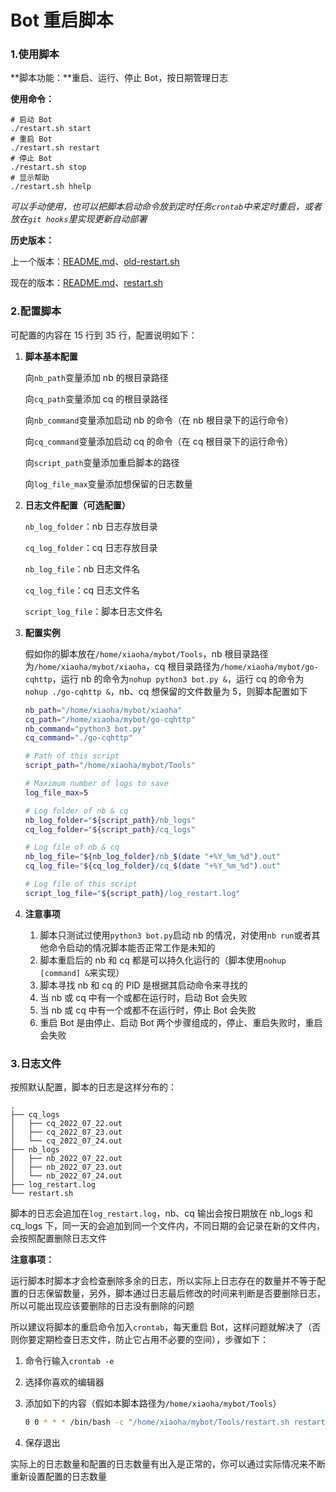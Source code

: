 # Bot 重启脚本

### 1.使用脚本

**脚本功能：**重启、运行、停止 Bot，按日期管理日志

**使用命令：**

```shell
# 启动 Bot
./restart.sh start
# 重启 Bot
./restart.sh restart
# 停止 Bot
./restart.sh stop
# 显示帮助
./restart.sh hhelp
```

*可以手动使用，也可以把脚本启动命令放到定时任务`crontab`中来定时重启，或者放在`git hooks`里实现更新自动部署*

**历史版本：**

上一个版本：[README.md](old-README.md)、[old-restart.sh](old-restart.sh)

现在的版本：[README.md](README.md)、[restart.sh](restart.sh)

### 2.配置脚本

可配置的内容在 15 行到 35 行，配置说明如下：

1. **脚本基本配置**

   向`nb_path`变量添加 nb 的根目录路径

   向`cq_path`变量添加 cq 的根目录路径

   向`nb_command`变量添加启动 nb 的命令（在 nb 根目录下的运行命令）

   向`cq_command`变量添加启动 cq 的命令（在 cq 根目录下的运行命令）

   向`script_path`变量添加重启脚本的路径

   向`log_file_max`变量添加想保留的日志数量

2. **日志文件配置（可选配置）**

   `nb_log_folder`：nb 日志存放目录

   `cq_log_folder`：cq 日志存放目录

   `nb_log_file`：nb 日志文件名

   `cq_log_file`：cq 日志文件名

   `script_log_file`：脚本日志文件名

3. **配置实例**

   假如你的脚本放在`/home/xiaoha/mybot/Tools`，nb 根目录路径为`/home/xiaoha/mybot/xiaoha`，cq 根目录路径为`/home/xiaoha/mybot/go-cqhttp`，运行 nb 的命令为`nohup python3 bot.py &`，运行 cq 的命令为`nohup ./go-cqhttp &`，nb、cq 想保留的文件数量为 5，则脚本配置如下

   ```sh
   nb_path="/home/xiaoha/mybot/xiaoha"
   cq_path="/home/xiaoha/mybot/go-cqhttp"
   nb_command="python3 bot.py"
   cq_command="./go-cqhttp"
   
   # Path of this script
   script_path="/home/xiaoha/mybot/Tools"
   
   # Maximum number of logs to save
   log_file_max=5
   
   # Log folder of nb & cq
   nb_log_folder="${script_path}/nb_logs"
   cq_log_folder="${script_path}/cq_logs"
   
   # Log file of nb & cq
   nb_log_file="${nb_log_folder}/nb_$(date "+%Y_%m_%d").out"
   cq_log_file="${cq_log_folder}/cq_$(date "+%Y_%m_%d").out"
   
   # Log file of this script
   script_log_file="${script_path}/log_restart.log"
   ```

4. **注意事项**

   1. 脚本只测试过使用`python3 bot.py`启动 nb 的情况，对使用`nb run`或者其他命令启动的情况脚本能否正常工作是未知的
   2. 脚本重启后的 nb 和 cq 都是可以持久化运行的（脚本使用`nohup [command] &`来实现）
   3. 脚本寻找 nb 和 cq 的 PID 是根据其启动命令来寻找的
   4. 当 nb 或 cq 中有一个或都在运行时，启动 Bot 会失败
   5. 当 nb 或 cq 中有一个或都不在运行时，停止 Bot 会失败
   6. 重启 Bot 是由停止、启动 Bot 两个步骤组成的，停止、重启失败时，重启会失败

### 3.日志文件

按照默认配置，脚本的日志是这样分布的：

```tree
.
├── cq_logs
│   ├── cq_2022_07_22.out
│   ├── cq_2022_07_23.out
│   └── cq_2022_07_24.out
├── nb_logs
│   ├── nb_2022_07_22.out
│   ├── nb_2022_07_23.out
│   └── nb_2022_07_24.out
├── log_restart.log
└── restart.sh
```

脚本的日志会追加在`log_restart.log`，nb、cq 输出会按日期放在 nb_logs 和 cq_logs 下，同一天的会追加到同一个文件内，不同日期的会记录在新的文件内，会按照配置删除日志文件

**注意事项：**

运行脚本时脚本才会检查删除多余的日志，所以实际上日志存在的数量并不等于配置的日志保留数量，另外，脚本通过日志最后修改的时间来判断是否要删除日志，所以可能出现应该要删除的日志没有删除的问题

所以建议将脚本的重启命令加入`crontab`，每天重启 Bot，这样问题就解决了（否则你要定期检查日志文件，防止它占用不必要的空间），步骤如下：

1. 命令行输入`crontab -e`

2. 选择你喜欢的编辑器

3. 添加如下的内容（假如本脚本路径为`/home/xiaoha/mybot/Tools`）

   ```sh
   0 0 * * * /bin/bash -c "/home/xiaoha/mybot/Tools/restart.sh restart"
   ```

4. 保存退出

实际上的日志数量和配置的日志数量有出入是正常的，你可以通过实际情况来不断重新设置配置的日志数量
